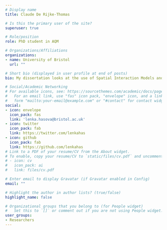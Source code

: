 ```yaml
---
# Display name
title: Claude De Rijke-Thomas

# Is this the primary user of the site?
superuser: true

# Role/position
role: PhD student in AQM

# Organizations/Affiliations
organizations:
- name: University of Bristol
  url: ""

# Short bio (displayed in user profile at end of posts)
bio: My dissertation looks at the use of Spatial Interaction Models and their Spatial Structure. I love coding in Python and R.

# Social/Academic Networking
# For available icons, see: https://sourcethemes.com/academic/docs/page-builder/#icons
#   For an email link, use "fas" icon pack, "envelope" icon, and a link in the
#   form "mailto:your-email@example.com" or "#contact" for contact widget.
social:
- icon: envelope
  icon_pack: fas
  link: 'lenka.hasova@bristol.ac.uk'
- icon: twitter
  icon_pack: fab
  link: https://twitter.com/lenkahas
- icon: github
  icon_pack: fab
  link: https://github.com/lenkahas
# Link to a PDF of your resume/CV from the About widget.
# To enable, copy your resume/CV to `static/files/cv.pdf` and uncomment the lines below.
# - icon: cv
#   icon_pack: ai
#   link: files/cv.pdf

# Enter email to display Gravatar (if Gravatar enabled in Config)
email: ""

# Highlight the author in author lists? (true/false)
highlight_name: false

# Organizational groups that you belong to (for People widget)
#   Set this to `[]` or comment out if you are not using People widget.
user_groups:
- Researchers
---
```


